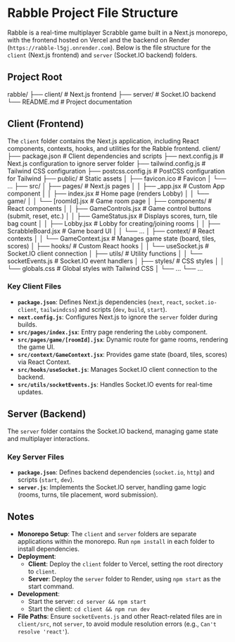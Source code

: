 # Rabble Project File Structure

Rabble is a real-time multiplayer Scrabble game built in a Next.js monorepo, with the frontend hosted on Vercel and the backend on Render (`https://rabble-l5gj.onrender.com`). Below is the file structure for the `client` (Next.js frontend) and `server` (Socket.IO backend) folders.

## Project Root
rabble/ ├── client/ # Next.js frontend 
        ├── server/ # Socket.IO backend                                                     └── README.md # Project documentation
## Client (Frontend)
The `client` folder contains the Next.js application, including React components, contexts, hooks, and utilities for the Rabble frontend.
client/ ├── package.json # Client dependencies and scripts 
        ├── next.config.js # Next.js configuration to ignore server folder
        ├── tailwind.config.js # Tailwind CSS configuration 
        ├── postcss.config.js # PostCSS configuration for Tailwind 
        ├── public/ # Static assets 
        │ ├── favicon.ico # Favicon 
        │ └── ... 
        ├── src/ 
        │ ├── pages/ # Next.js pages 
        │ │ ├── _app.jsx # Custom App component 
        │ │ ├── index.jsx # Home page (renders Lobby) 
        │ │ └── game/ 
        │ │ └── [roomId].jsx # Game room page 
        │ ├── components/ # React components 
        │ │ ├── GameControls.jsx # Game control buttons (submit, reset, etc.) 
        │ │ ├── GameStatus.jsx # Displays scores, turn, tile bag count 
        │ │ ├── Lobby.jsx # Lobby for creating/joining rooms 
        │ │ ├── ScrabbleBoard.jsx # Game board UI 
        │ │ └── ... 
        │ ├── context/ # React contexts 
        │ │ └── GameContext.jsx # Manages game state (board, tiles, scores) 
        │ ├── hooks/ # Custom React hooks 
        │ │ └── useSocket.js # Socket.IO client connection 
        │ ├── utils/ # Utility functions 
        │ │ └── socketEvents.js # Socket.IO event handlers 
        │ ├── styles/ # CSS styles 
        │ │ └── globals.css # Global styles with Tailwind CSS 
        │ └── ... └── ...
### Key Client Files
- **`package.json`**: Defines Next.js dependencies (`next`, `react`, `socket.io-client`, `tailwindcss`) and scripts (`dev`, `build`, `start`).
- **`next.config.js`**: Configures Next.js to ignore the `server` folder during builds.
- **`src/pages/index.jsx`**: Entry page rendering the `Lobby` component.
- **`src/pages/game/[roomId].jsx`**: Dynamic route for game rooms, rendering the game UI.
- **`src/context/GameContext.jsx`**: Provides game state (board, tiles, scores) via React Context.
- **`src/hooks/useSocket.js`**: Manages Socket.IO client connection to the backend.
- **`src/utils/socketEvents.js`**: Handles Socket.IO events for real-time updates.

## Server (Backend)
The `server` folder contains the Socket.IO backend, managing game state and multiplayer interactions.


### Key Server Files
- **`package.json`**: Defines backend dependencies (`socket.io`, `http`) and scripts (`start`, `dev`).
- **`server.js`**: Implements the Socket.IO server, handling game logic (rooms, turns, tile placement, word submission).

## Notes
- **Monorepo Setup**: The `client` and `server` folders are separate applications within the monorepo. Run `npm install` in each folder to install dependencies.
- **Deployment**:
  - **Client**: Deploy the `client` folder to Vercel, setting the root directory to `client`.
  - **Server**: Deploy the `server` folder to Render, using `npm start` as the start command.
- **Development**:
  - Start the server: `cd server && npm start`
  - Start the client: `cd client && npm run dev`
- **File Paths**: Ensure `socketEvents.js` and other React-related files are in `client/src`, not `server`, to avoid module resolution errors (e.g., `Can't resolve 'react'`).